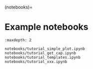 (notebooks)=

# Example notebooks

```{toctree}
:maxdepth: 2

notebooks/tutorial_simple_plot.ipynb
notebooks/tutorial_get_cap.ipynb
notebooks/tutorial_templates.ipynb
notebooks/tutorial_xxx.ipynb
```
